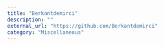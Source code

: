 ```yaml
---
title: "Berkantdemirci"
description: ""
external_url: "https://github.com/Berkantdemirci"
category: "Miscellaneous"
---
```

